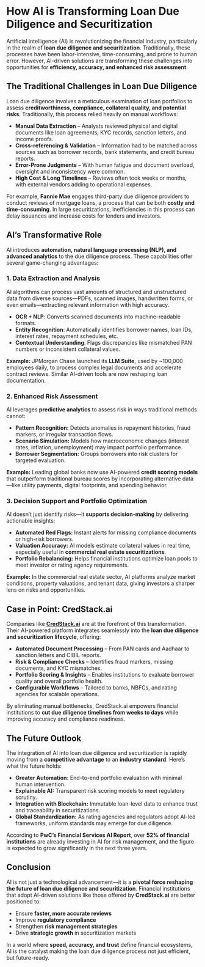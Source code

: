 # How AI is Transforming Loan Due Diligence and Securitization

Artificial intelligence (AI) is revolutionizing the financial industry, particularly in the realm of **loan due diligence and securitization**. Traditionally, these processes have been labor-intensive, time-consuming, and prone to human error. However, AI-driven solutions are transforming these challenges into opportunities for **efficiency, accuracy, and enhanced risk assessment**.


## The Traditional Challenges in Loan Due Diligence

Loan due diligence involves a meticulous examination of loan portfolios to assess **creditworthiness, compliance, collateral quality, and potential risks**. Traditionally, this process relied heavily on manual workflows:

* **Manual Data Extraction** – Analysts reviewed physical and digital documents like loan agreements, KYC records, sanction letters, and income proofs.
* **Cross-referencing & Validation** – Information had to be matched across sources such as borrower records, bank statements, and credit bureau reports.
* **Error-Prone Judgments** – With human fatigue and document overload, oversight and inconsistency were common.
* **High Cost & Long Timelines** – Reviews often took weeks or months, with external vendors adding to operational expenses.

For example, **Fannie Mae** engages third-party due diligence providers to conduct reviews of mortgage loans, a process that can be both **costly and time-consuming**. In large securitizations, inefficiencies in this process can delay issuances and increase costs for lenders and investors.


## AI’s Transformative Role

AI introduces **automation, natural language processing (NLP), and advanced analytics** to the due diligence process. These capabilities offer several game-changing advantages:

### 1. Data Extraction and Analysis

AI algorithms can process vast amounts of structured and unstructured data from diverse sources—PDFs, scanned images, handwritten forms, or even emails—extracting relevant information with high accuracy.

* **OCR + NLP**: Converts scanned documents into machine-readable formats.
* **Entity Recognition**: Automatically identifies borrower names, loan IDs, interest rates, repayment schedules, etc.
* **Contextual Understanding**: Flags discrepancies like mismatched PAN numbers or inconsistent collateral values.

**Example:** JPMorgan Chase launched its **LLM Suite**, used by \~100,000 employees daily, to process complex legal documents and accelerate contract reviews. Similar AI-driven tools are now reshaping loan documentation.


### 2. Enhanced Risk Assessment

AI leverages **predictive analytics** to assess risk in ways traditional methods cannot:

* **Pattern Recognition:** Detects anomalies in repayment histories, fraud markers, or irregular transaction flows.
* **Scenario Simulation:** Models how macroeconomic changes (interest rates, inflation, unemployment) may impact portfolio performance.
* **Borrower Segmentation:** Groups borrowers into risk clusters for targeted evaluation.

**Example:** Leading global banks now use AI-powered **credit scoring models** that outperform traditional bureau scores by incorporating alternative data—like utility payments, digital footprints, and spending behavior.


### 3. Decision Support and Portfolio Optimization

AI doesn’t just identify risks—it **supports decision-making** by delivering actionable insights:

* **Automated Red Flags:** Instant alerts for missing compliance documents or high-risk borrowers.
* **Valuation Accuracy:** AI models estimate collateral values in real time, especially useful in **commercial real estate securitizations**.
* **Portfolio Rebalancing:** Helps financial institutions optimize loan pools to meet investor or rating agency requirements.

**Example:** In the commercial real estate sector, AI platforms analyze market conditions, property valuations, and tenant data, giving investors a sharper lens on risks and opportunities.



## Case in Point: **CredStack.ai**

Companies like **[CredStack.ai](https://credstack.ai/)** are at the forefront of this transformation. Their AI-powered platform integrates seamlessly into the **loan due diligence and securitization lifecycle**, offering:

* **Automated Document Processing** – From PAN cards and Aadhaar to sanction letters and CIBIL reports.
* **Risk & Compliance Checks** – Identifies fraud markers, missing documents, and KYC mismatches.
* **Portfolio Scoring & Insights** – Enables institutions to evaluate borrower quality and overall portfolio health.
* **Configurable Workflows** – Tailored to banks, NBFCs, and rating agencies for scalable operations.

By eliminating manual bottlenecks, CredStack.ai empowers financial institutions to **cut due diligence timelines from weeks to days** while improving accuracy and compliance readiness.

## The Future Outlook

The integration of AI into loan due diligence and securitization is rapidly moving from a **competitive advantage** to an **industry standard**. Here’s what the future holds:

* **Greater Automation:** End-to-end portfolio evaluation with minimal human intervention.
* **Explainable AI:** Transparent risk scoring models to meet regulatory scrutiny.
* **Integration with Blockchain:** Immutable loan-level data to enhance trust and traceability in securitizations.
* **Global Standardization:** As rating agencies and regulators adopt AI-led frameworks, uniform standards may emerge for due diligence.

According to **PwC’s Financial Services AI Report**, over **52% of financial institutions** are already investing in AI for risk management, and the figure is expected to grow significantly in the next three years.

## Conclusion

AI is not just a technological advancement—it is a **pivotal force reshaping the future of loan due diligence and securitization**. Financial institutions that adopt AI-driven solutions like those offered by **CredStack.ai** are better positioned to:

* Ensure **faster, more accurate reviews**
* Improve **regulatory compliance**
* Strengthen **risk management strategies**
* Drive **strategic growth** in securitization markets

In a world where **speed, accuracy, and trust** define financial ecosystems, AI is the catalyst making the loan due diligence process not just efficient, but future-ready.
